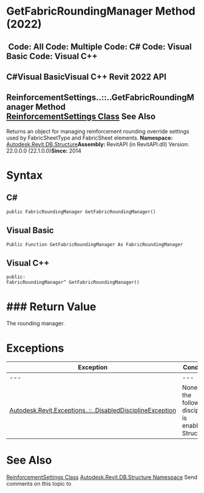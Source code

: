 # GetFabricRoundingManager Method (2022)

﻿
 Code: All Code: Multiple Code: C# Code: Visual Basic Code: Visual C++   
---  
C#Visual BasicVisual C++
Revit 2022 API  
---  
ReinforcementSettings..::..GetFabricRoundingManager Method   
[ReinforcementSettings Class](ca904bb8-c5f4-26bb-6220-9f8d5d1ebd1f.md "ReinforcementSettings Class") See Also  
---  
Returns an object for managing reinforcement rounding override settings used by FabricSheetType and FabricSheet elements. 
**Namespace:** [Autodesk.Revit.DB.Structure](d586b341-f687-9d90-e96d-255806b7d4fc.md "Autodesk.Revit.DB.Structure Namespace")**Assembly:** RevitAPI (in RevitAPI.dll) Version: 22.0.0.0 (22.1.0.0)**Since:** 2014 
# Syntax
C#  
---  
```text
public FabricRoundingManager GetFabricRoundingManager()
```
  
Visual Basic  
---  
```text
Public Function GetFabricRoundingManager As FabricRoundingManager
```
  
Visual C++  
---  
```text
public:
FabricRoundingManager^ GetFabricRoundingManager()
```
  
# ### Return Value
The rounding manager. 
# Exceptions
| Exception | Condition |
| --- | --- |
| --- | --- |
| [Autodesk.Revit.Exceptions..::..DisabledDisciplineException](3693dcdf-67fb-0128-3be8-cad150e9498e.md "DisabledDisciplineException Class") | None of the following disciplines is enabled: Structural. |

# See Also
[ReinforcementSettings Class](ca904bb8-c5f4-26bb-6220-9f8d5d1ebd1f.md "ReinforcementSettings Class")
[Autodesk.Revit.DB.Structure Namespace](d586b341-f687-9d90-e96d-255806b7d4fc.md "Autodesk.Revit.DB.Structure Namespace")
Send comments on this topic to 